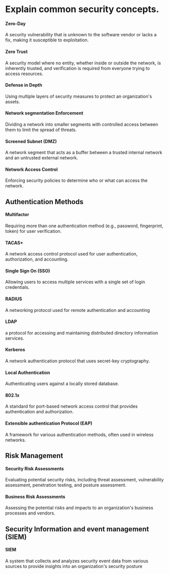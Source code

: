 # Explain common security concepts.

#### Zero-Day
A security vulnerability that is unknown to the software vendor or lacks a fix, making it susceptible to exploitation.
#### Zero Trust
A security model where no entity, whether inside or outside the network, is inherently trusted, and verification is required from everyone trying to access resources.
#### Defense in Depth
Using multiple layers of security measures to protect an organization's assets.
#### Network segmentation Enforcement
Dividing a network into smaller segments with controlled access between them to limit the spread of threats.
#### Screened Subnet (DMZ)
A network segment that acts as a buffer between a trusted internal network and an untrusted external network.
#### Network Access Control
Enforcing security policies to determine who or what can access the network.
## Authentication Methods

#### Multifactor
Requiring more than one authentication method (e.g., password, fingerprint, token) for user verification.
#### TACAS+
A network access control protocol used for user authentication, authorization, and accounting.
#### Single Sign On (SSO)
Allowing users to access multiple services with a single set of login credentials.
#### RADIUS
A networking protocol used for remote authentication and accounting
#### LDAP
a protocol for accessing and maintaining distributed directory information services.
#### Kerberos
A network authentication protocol that uses secret-key cryptography.
#### Local Authentication
Authenticating users against a locally stored database.
#### 802.1x
A standard for port-based network access control that provides authentication and authorization.
#### Extensible authentication Protocol (EAP)
A framework for various authentication methods, often used in wireless networks.
## Risk Management

#### Security Risk Assessments
Evaluating potential security risks, including threat assessment, vulnerability assessment, penetration testing, and posture assessment.
#### Business Risk Assessments
Assessing the potential risks and impacts to an organization's business processes and vendors.
## Security Information and event management (SIEM)
#### SIEM
A system that collects and analyzes security event data from various sources to provide insights into an organization's security posture